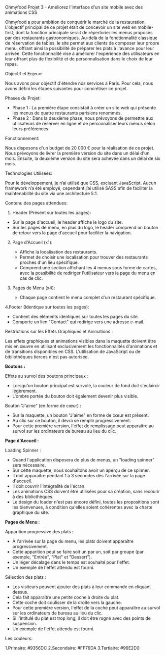 Ohmyfood
Projet 3 - Améliorez l'interface d'un site mobile avec des animations CSS

Ohmyfood a pour ambition de conquérir le marché de la restauration. L'objectif principal de ce projet était de concevoir un site web en mobile-first, dont la fonction principale serait de répertorier les menus proposés par des restaurants gastronomiques.
Au-delà de la fonctionnalité classique de réservation de tables, le site permet aux clients de composer leur propre menu, offrant ainsi la possibilité de préparer les plats à l'avance pour leur arrivée. Cette fonctionnalité vise à améliorer l'expérience des utilisateurs en leur offrant plus de flexibilité et de personnalisation dans le choix de leur repas.

Objectif et Enjeux:

Nous avons pour objectif d'étendre nos services à Paris. Pour cela, nous avons défini les étapes suivantes pour concrétiser ce projet.

Phases du Projet:

- Phase 1 : La première étape consistait à créer un site web qui présente les menus de quatre restaurants parisiens renommés.
- Phase 2 : Dans la deuxième phase, nous prévoyons de permettre aux utilisateurs de réserver en ligne et de personnaliser leurs menus selon leurs préférences.

Fonctionnement:

Nous disposons d'un budget de 20 000 € pour la réalisation de ce projet. Nous prévoyons de livrer la première version du site dans un délai d'un mois. Ensuite, la deuxième version du site sera achevée dans un délai de six mois.

Technologies Utilisées:

Pour le développement, je n’ai utilisé que CSS, excluant JavaScript. Aucun framework n’a été employé, cependant j’ai utilisé SASS afin de faciliter la maintenabilité du site via une architecture 5:1.

Contenu des pages attendues:

1. Header (Présent sur toutes les pages):

- Sur la page d'accueil, le header affiche le logo du site.
- Sur les pages de menu, en plus du logo, le header comprend un bouton de retour vers la page d'accueil pour faciliter la navigation.

2. Page d'Accueil (x1):

   - Affiche la localisation des restaurants.
   - Permet de choisir une localisation pour trouver des restaurants proches d'un lieu spécifique.
   - Comprend une section affichant les 4 menus sous forme de cartes, avec la possibilité de rediriger l'utilisateur vers la page du menu en cas de clic.

3. Pages de Menu (x4):

   - Chaque page contient le menu complet d'un restaurant spécifique.


4.Footer (Identique sur toutes les pages):

- Contient des éléments identiques sur toutes les pages du site.
- Comporte un lien "Contact" qui redirige vers une adresse e-mail.


Restrictions sur les Effets Graphiques et Animations :

Les effets graphiques et animations visibles dans la maquette doivent être mis en œuvre en utilisant exclusivement les fonctionnalités d'animations et de transitions disponibles en CSS. L'utilisation de JavaScript ou de bibliothèques tierces n'est pas autorisée.

**Boutons :**

Effets au survol des boutons principaux :

- Lorsqu'un bouton principal est survolé, la couleur de fond doit s'éclaircir légèrement.
- L'ombre portée du bouton doit également devenir plus visible.

Bouton "J'aime" (en forme de cœur) :

- Sur la maquette, un bouton "J'aime" en forme de cœur est présent.
- Au clic sur ce bouton, il devra se remplir progressivement.
- Pour cette première version, l'effet de remplissage peut apparaître au survol sur les ordinateurs de bureau au lieu du clic.

**Page d'Accueil :**

Loading Spinner :

- Quand l'application disposera de plus de menus, un "loading spinner" sera nécessaire.
- Sur cette maquette, nous souhaitons avoir un aperçu de ce spinner.
- Il doit apparaître pendant 1 à 3 secondes dès l'arrivée sur la page d'accueil.
- Il doit couvrir l'intégralité de l'écran.
- Les animations CSS doivent être utilisées pour sa création, sans recourir à des bibliothèques.
- Le design du loader n'est pas encore défini, toutes les propositions sont les bienvenues, à condition qu'elles soient cohérentes avec la charte graphique du site.

**Pages de Menu :**

Apparition progressive des plats :

- À l'arrivée sur la page du menu, les plats doivent apparaître progressivement.
- Cette apparition peut se faire soit un par un, soit par groupe (par exemple, "Entrée", "Plat" et "Dessert").
- Un léger décalage dans le temps est souhaité pour l'effet.
- Un exemple de l'effet attendu est fourni.

Sélection des plats :

- Les visiteurs peuvent ajouter des plats à leur commande en cliquant dessus.
- Cela fait apparaître une petite coche à droite du plat.
- Cette coche doit coulisser de la droite vers la gauche.
- Pour cette première version, l'effet de la coche peut apparaître au survol sur les ordinateurs de bureau au lieu du clic.
- Si l'intitulé du plat est trop long, il doit être rogné avec des points de suspension.
- Un exemple de l'effet attendu est fourni.

Les couleurs:

1.Primaire: #9356DC
2.Secondaire: #FF79DA
3.Tertiaire: #99E2D0